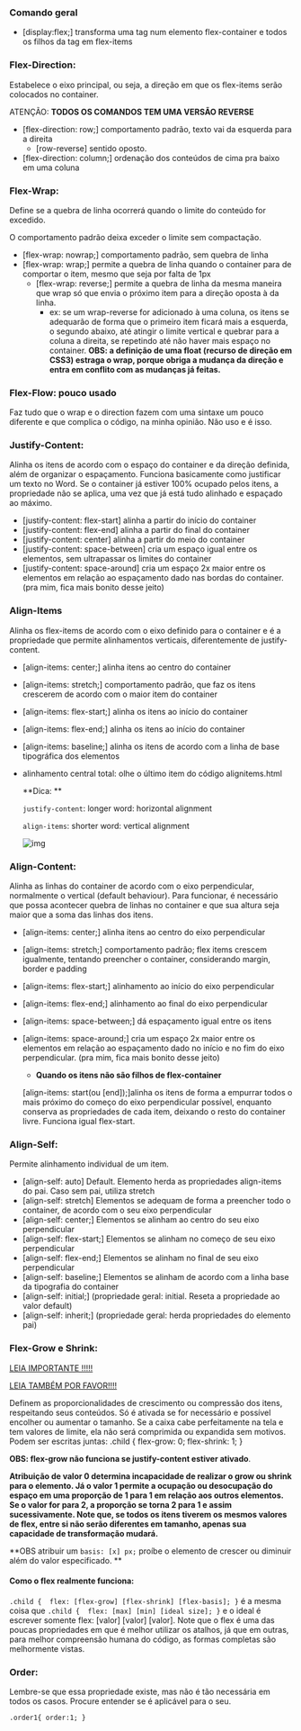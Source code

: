 ### Comando geral

+ [display:flex;]  transforma uma tag num elemento flex-container e todos os filhos da tag em flex-items



### Flex-Direction: 

Estabelece o eixo principal, ou seja, a direção em que os flex-items serão colocados no container.

ATENÇÃO: **TODOS OS COMANDOS TEM UMA VERSÃO REVERSE**

+ [flex-direction: row;]  comportamento padrão, texto vai da esquerda para a direita
  + [row-reverse] sentido oposto.
+ [flex-direction: column;] ordenação dos conteúdos de cima pra baixo em uma coluna



### Flex-Wrap:

Define se a quebra de linha ocorrerá quando o limite do conteúdo for excedido.

O comportamento padrão deixa exceder o limite sem compactação.

+ [flex-wrap: nowrap;] comportamento padrão, sem quebra de linha
+ [flex-wrap: wrap;] permite a quebra de linha quando o container para de comportar o item, mesmo que seja por falta de 1px
  + [flex-wrap: reverse;] permite a quebra de linha da mesma maneira que wrap só que envia o próximo item para a direção oposta à da linha.
    + ex: se um wrap-reverse for adicionado à uma coluna, os itens se adequarão de forma que o primeiro item ficará mais a esquerda, o segundo abaixo, até atingir o limite vertical e quebrar para a coluna a direita, se repetindo até não haver mais espaço no container. **OBS: a definição de uma float (recurso de direção em CSS3) estraga o wrap, porque obriga a mudança da direção e entra em conflito com as mudanças já feitas.**



### Flex-Flow: pouco usado

Faz tudo que o wrap e o direction fazem com uma sintaxe um pouco diferente e que complica o código, na minha opinião. Não uso e é isso.



### Justify-Content:

Alinha os itens de acordo com o espaço do container e da direção definida, além de organizar o espaçamento. Funciona basicamente como justificar um texto no Word. Se o container já estiver 100% ocupado pelos itens, a propriedade não se aplica, uma vez que já está tudo alinhado e espaçado ao máximo.

+ [justify-content: flex-start] alinha a partir do início do container
+ [justify-content: flex-end] alinha a partir do final do container
+ [justify-content: center] alinha a partir do meio do container
+ [justify-content: space-between] cria um espaço igual entre os elementos, sem ultrapassar os limites do container
+ [justify-content: space-around] cria um espaço 2x maior entre os elementos em relação ao espaçamento dado nas bordas do container. (pra mim, fica mais bonito desse jeito)



### Align-Items

Alinha os flex-items de acordo com o eixo definido para o container e é a propriedade que permite alinhamentos verticais, diferentemente de justify-content.

+ [align-items: center;] alinha itens ao centro do container

+ [align-items: stretch;] comportamento padrão, que faz os itens crescerem de acordo com o maior item do container

+ [align-items: flex-start;] alinha os itens ao início do container

+ [align-items: flex-end;] alinha os itens ao início do container

+ [align-items: baseline;] alinha os itens de acordo com a linha de base tipográfica dos elementos 

+ alinhamento central total: olhe o último item do código alignitems.html

  **Dica: **

  `justify-content`: longer word: horizontal alignment

  `align-items`: shorter word: vertical alignment

  ![img](https://css-tricks.com/wp-content/uploads/2019/10/flex-align.svg)



### Align-Content:

Alinha as linhas do container de acordo com o eixo perpendicular, normalmente o vertical (default behaviour). Para funcionar, é necessário que possa acontecer quebra de linhas no container e que sua altura seja maior que a soma das linhas dos itens.

+ [align-items: center;] alinha itens ao centro do eixo perpendicular

+ [align-items: stretch;] comportamento padrão; flex items crescem igualmente, tentando preencher o container, considerando margin, border e padding

+ [align-items: flex-start;] alinhamento ao início do eixo perpendicular

+ [align-items: flex-end;] alinhamento ao final do eixo perpendicular

+ [align-items: space-between;] dá espaçamento igual entre os itens

+ [align-items: space-around;] cria um espaço 2x maior entre os elementos em relação ao espaçamento dado no início e no fim do eixo perpendicular. (pra mim, fica mais bonito desse jeito)

  + **Quando os itens não são filhos de flex-container** 

  [align-items: start(ou [end]);]alinha os itens de forma a empurrar todos o mais próximo do começo do eixo perpendicular possível, enquanto conserva as propriedades de cada item, deixando o resto do container livre. Funciona igual flex-start.



### Align-Self:

Permite alinhamento individual de um item.

+ [align-self: auto] Default. Elemento herda as propriedades align-items do pai. Caso sem pai, utiliza stretch
+ [align-self: stretch] Elementos se adequam de forma a preencher todo o container, de acordo com o seu eixo perpendicular
+ [align-self: center;] Elementos se alinham ao centro do seu eixo perpendicular
+ [align-self: flex-start;] Elementos se alinham no começo de seu eixo perpendicular
+ [align-self: flex-end;] Elementos se alinham no final de seu eixo perpendicular
+ [align-self: baseline;] Elementos se alinham de acordo com a linha base da tipografia do container
+ [align-self: initial;] (propriedade geral: initial. Reseta a propriedade ao valor default)
+ [align-self: inherit;] (propriedade geral: herda propriedades do elemento pai)



### Flex-Grow e Shrink:

[LEIA IMPORTANTE !!!!!](https://css-tricks.com/understanding-flex-grow-flex-shrink-and-flex-basis/)

[LEIA TAMBÉM POR FAVOR!!!!](https://medium.com/@tiffnogueira/understanding-flex-shrink-flex-grow-and-flex-basis-and-using-these-properties-to-their-full-e4b4afd2c930)

Definem as proporcionalidades de crescimento ou compressão dos itens, respeitando seus conteúdos. Só é ativada se for necessário e possível encolher ou aumentar o tamanho. Se a caixa cabe perfeitamente na tela e tem valores de limite, ela não será comprimida ou expandida sem motivos. Podem ser escritas juntas: .child {  flex-grow: 0;  flex-shrink: 1;  }

**OBS: flex-grow não funciona se justify-content estiver ativado**.



**Atribuição de valor 0 determina incapacidade de realizar o grow ou shrink para o elemento. Já o valor 1 permite a ocupação ou desocupação do espaço em uma proporção de 1 para 1 em relação aos outros elementos. Se o valor for para 2, a proporção se torna 2 para 1 e assim sucessivamente. Note que, se todos os itens tiverem os mesmos valores de flex, entre si não serão diferentes em tamanho, apenas sua capacidade de transformação mudará.** 

**OBS atribuir um `basis: [x] px;` proíbe o elemento de crescer ou diminuir além do valor especificado. ** 



#### Como o flex realmente funciona:

`.child {  flex: [flex-grow] [flex-shrink] [flex-basis]; }` é a mesma coisa que `.child {  flex: [max] [min] [ideal size]; }` e o ideal é escrever somente flex: [valor] [valor] [valor]. Note que o flex é uma das poucas propriedades em que é melhor utilizar os atalhos, já que em outras, para melhor compreensão humana do código, as formas completas são melhormente vistas.



### Order:

Lembre-se que essa propriedade existe, mas não é tão necessária em todos os casos. Procure entender se é aplicável para o seu. 

`.order1{ order:1; }`













